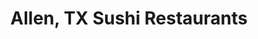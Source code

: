 ---
layout: city
title: Allen, TX Sushi Restaurants
permalink: /texas/allen/
stateAbbr: TX
stateName: Texas
cityName: Allen
---